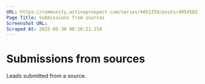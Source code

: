 ```yaml
---
URL: https://community.activeprospect.com/series/4051250/posts/4054502-activeprospect-product-glossary
Page Title: Submissions from sources
Screenshot URL: 
Scraped At: 2025-05-30 00:16:21.154
---
```


# Submissions from sources

Leads submitted from a source.
